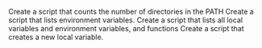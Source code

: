 Create a script that counts the number of directories in the PATH
Create a script that lists environment variables.
Create a script that lists all local variables and environment variables, and functions
Create a script that creates a new local variable.
